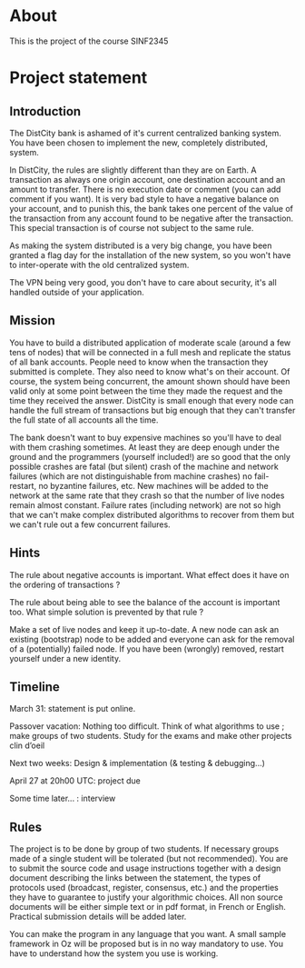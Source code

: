 About
=====

This is the project of the course SINF2345

Project statement
=================

Introduction
------------

The DistCity bank is ashamed of it's current centralized banking system. You
have been chosen to implement the new, completely distributed, system.

In DistCity, the rules are slightly different than they are on Earth. A
transaction as always one origin account, one destination account and an amount
to transfer. There is no execution date or comment (you can add comment if you
want). It is very bad style to have a negative balance on your account, and to
punish this, the bank takes one percent of the value of the transaction from any
account found to be negative after the transaction. This special transaction is
of course not subject to the same rule.

As making the system distributed is a very big change, you have been granted a
flag day for the installation of the new system, so you won't have to
inter-operate with the old centralized system.

The VPN being very good, you don't have to care about security, it's all handled
outside of your application.


Mission
-------

You have to build a distributed application of moderate scale (around a few tens
of nodes) that will be connected in a full mesh and replicate the status of all
bank accounts. People need to know when the transaction they submitted is
complete. They also need to know what's on their account. Of course, the system
being concurrent, the amount shown should have been valid only at some point
between the time they made the request and the time they received the answer.
DistCity is small enough that every node can handle the full stream of
transactions but big enough that they can't transfer the full state of all
accounts all the time.

The bank doesn't want to buy expensive machines so you'll have to deal with them
crashing sometimes. At least they are deep enough under the ground and the
programmers (yourself included!) are so good that the only possible crashes are
fatal (but silent) crash of the machine and network failures (which are not
distinguishable from machine crashes) no fail-restart, no byzantine failures,
etc. New machines will be added to the network at the same rate that they crash
so that the number of live nodes remain almost constant. Failure rates
(including network) are not so high that we can't make complex distributed
algorithms to recover from them but we can't rule out a few concurrent failures.

Hints
-----

The rule about negative accounts is important. What effect does it have on the
ordering of transactions ?

The rule about being able to see the balance of the account is important too.
What simple solution is prevented by that rule ?

Make a set of live nodes and keep it up-to-date. A new node can ask an existing
(bootstrap) node to be added and everyone can ask for the removal of a
(potentially) failed node. If you have been (wrongly) removed, restart yourself
under a new identity.

Timeline
--------

March 31: statement is put online.

Passover vacation: Nothing too difficult. Think of what algorithms to use ; make
groups of two students. Study for the exams and make other projects clin d’oeil

Next two weeks: Design & implementation (& testing & debugging...)

April 27 at 20h00 UTC: project due

Some time later... : interview

Rules
-----

The project is to be done by group of two students. If necessary groups made of
a single student will be tolerated (but not recommended). You are to submit the
source code and usage instructions together with a design document describing
the links between the statement, the types of protocols used (broadcast,
register, consensus, etc.) and the properties they have to guarantee to justify
your algorithmic choices. All non source documents will be either simple text or
in pdf format, in French or English. Practical submission details will be added
later.

You can make the program in any language that you want. A small sample framework
in Oz will be proposed but is in no way mandatory to use. You have to understand
how the system you use is working.

